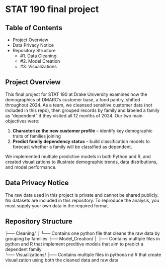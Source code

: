 # STAT 190 final project


## Table of Contents

- Project Overview
- Data Privacy Notice
- Repository Structure
  - #1. Data Cleaning
  - #2. Model Creation
  - #3. Visualizations


## Project Overview


This final project for STAT 190 at Drake University examines how the demographics of DMARC’s customer base, a food pantry, shifted throughout 2024. As a team, we cleansed sensitive customer data (not included in this repo), then grouped records by family and labeled a family as “dependent” if they visited all 12 months of 2024. Our two main objectives were:

1. **Characterize the new customer profile** – identify key demographic traits of families joining 
2. **Predict family dependency status** – build classification models to forecast whether a family will be classified as dependent.

We implemented multiple predictive models in both Python and R, and created visualizations to illustrate demographic trends, data distributions, and model performance.


## Data Privacy Notice

The raw data used in this project is private and cannot be shared publicly. No datasets are included in this repository. To reproduce the analysis, you must supply your own data in the required format.

## Repository Structure

├── Cleaning/
│   └── Contains one python file that cleans the raw data by grouping by families
├── Model_Creation/
│   ├── Contains multiple files in python and R that implement preditive models that aim to predict a dependent family   
└── Visualizations/
    ├── Contains multiple files in pythona nd R that create visualization using both the cleaned data and raw data

